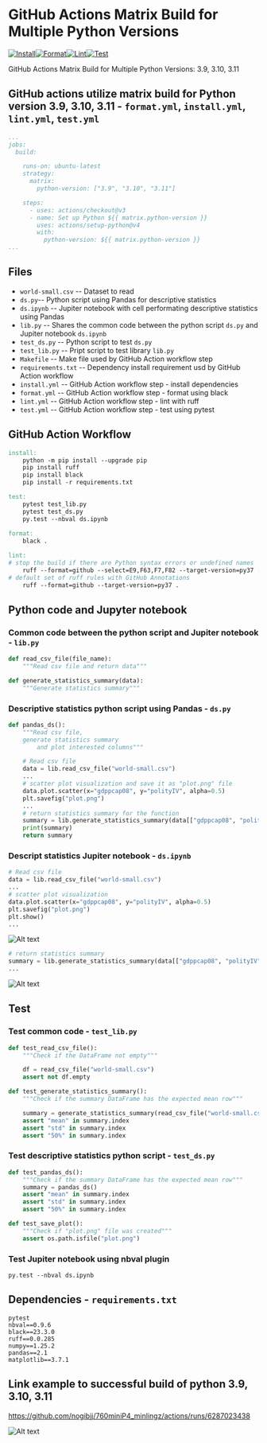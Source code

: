 # GitHub Actions Matrix Build for Multiple Python Versions
[![Install](https://github.com/nogibjj/CIDS_minlingz/actions/workflows/install.yml/badge.svg)](https://github.com/nogibjj/CIDS_minlingz/actions/workflows/install.yml)[![Format](https://github.com/nogibjj/CIDS_minlingz/actions/workflows/format.yml/badge.svg)](https://github.com/nogibjj/CIDS_minlingz/actions/workflows/format.yml)[![Lint](https://github.com/nogibjj/CIDS_minlingz/actions/workflows/lint.yml/badge.svg)](https://github.com/nogibjj/CIDS_minlingz/actions/workflows/lint.yml)[![Test](https://github.com/nogibjj/CIDS_minlingz/actions/workflows/test.yml/badge.svg)](https://github.com/nogibjj/CIDS_minlingz/actions/workflows/test.yml)

GitHub Actions Matrix Build for Multiple Python Versions: 3.9, 3.10, 3.11

## GitHub actions utilize matrix build for Python version 3.9, 3.10, 3.11 - `format.yml`, `install.yml`, `lint.yml`, `test.yml`

```yml
...
jobs:
  build:

    runs-on: ubuntu-latest
    strategy:
      matrix:
        python-version: ["3.9", "3.10", "3.11"]

    steps:
      - uses: actions/checkout@v3
      - name: Set up Python ${{ matrix.python-version }}
        uses: actions/setup-python@v4
        with:
          python-version: ${{ matrix.python-version }}
...
```

## Files

* `world-small.csv` -- Dataset to read
* `ds.py`-- Python script using Pandas for descriptive statistics
* `ds.ipynb` -- Jupiter notebook with cell performating descriptive statistics using Pandas
* `lib.py` -- Shares the common code between the python script `ds.py` and Jupiter notebook `ds.ipynb`
* `test_ds.py` -- Python script to test `ds.py`
* `test_lib.py` -- Pript script to test library `lib.py`
* `Makefile` -- Make file used by GitHub Action workflow step
* `requirements.txt` -- Dependency install requirement usd by GitHub Action workflow
* `install.yml` -- GitHub Action workflow step - install dependencies
* `format.yml` -- GitHub Action workflow step - format using black
* `lint.yml` -- GitHub Action workflow step - lint with ruff
* `test.yml` -- GitHub Action workflow step - test using pytest

## GitHub Action Workflow

```Makefile
install:
	python -m pip install --upgrade pip
	pip install ruff
	pip install black
	pip install -r requirements.txt

test:
	pytest test_lib.py
	pytest test_ds.py
	py.test --nbval ds.ipynb
	
format:	
	black .

lint:
# stop the build if there are Python syntax errors or undefined names
	ruff --format=github --select=E9,F63,F7,F82 --target-version=py37 .
# default set of ruff rules with GitHub Annotations
	ruff --format=github --target-version=py37 .
```

## Python code and Jupyter notebook

### Common code between the python script and Jupiter notebook - `lib.py`
```python
def read_csv_file(file_name):
    """Read csv file and return data"""
```
```python
def generate_statistics_summary(data):
    """Generate statistics summary"""
```

### Descriptive statistics python script using Pandas - `ds.py`
```python
def pandas_ds():
    """Read csv file,
    generate statistics summary
        and plot interested columns"""

    # Read csv file
    data = lib.read_csv_file("world-small.csv")
    ...
    # scatter plot visualization and save it as "plot.png" file
    data.plot.scatter(x="gdppcap08", y="polityIV", alpha=0.5)
    plt.savefig("plot.png")
    ...
    # return statistics summary for the function
    summary = lib.generate_statistics_summary(data[["gdppcap08", "polityIV"]])
    print(summary)
    return summary
```

### Descript statistics Jupiter notebook - `ds.ipynb`
```python
# Read csv file
data = lib.read_csv_file("world-small.csv")
...
# scatter plot visualization
data.plot.scatter(x="gdppcap08", y="polityIV", alpha=0.5)
plt.savefig("plot.png")
plt.show()
...
```
![Alt text](plot.png)

```python
# return statistics summary
summary = lib.generate_statistics_summary(data[["gdppcap08", "polityIV"]])
...
```
![Alt text](ds.png)
## Test

### Test common code - `test_lib.py`
```python
def test_read_csv_file():
    """Check if the DataFrame not empty"""

    df = read_csv_file("world-small.csv")
    assert not df.empty
```
```python
def test_generate_statistics_summary():
    """Check if the summary DataFrame has the expected mean row"""

    summary = generate_statistics_summary(read_csv_file("world-small.csv"))
    assert "mean" in summary.index
    assert "std" in summary.index
    assert "50%" in summary.index
```

### Test descriptive statistics python script - `test_ds.py`
```python
def test_pandas_ds():
    """Check if the summary DataFrame has the expected mean row"""
    summary = pandas_ds()
    assert "mean" in summary.index
    assert "std" in summary.index
    assert "50%" in summary.index
```
```python
def test_save_plot():
    """Check if "plot.png" file was created"""
    assert os.path.isfile("plot.png")
```

### Test Jupiter notebook using nbval plugin
```
py.test --nbval ds.ipynb
```

## Dependencies - `requirements.txt`
```
pytest
nbval==0.9.6
black==23.3.0
ruff==0.0.285
numpy==1.25.2
pandas==2.1
matplotlib==3.7.1
```
## Link example to successful build of python 3.9, 3.10, 3.11

https://github.com/nogibjj/760miniP4_minlingz/actions/runs/6287023438

![Alt text](github_action_multi_python_version.png)
